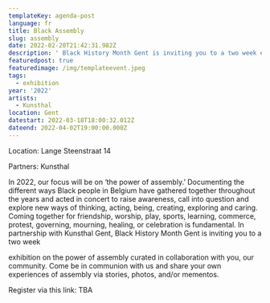```yaml
---
templateKey: agenda-post
language: fr
title: Black Assembly
slug: assembly
date: 2022-02-20T21:42:31.982Z
description: ' Black History Month Gent is inviting you to a two week exhibition on the power of assembly curated in collaboration with you, our community. Come be in communion with us and share your own experiences of assembly via stories, photos, and/or mementos.'
featuredpost: true
featuredimage: /img/templateevent.jpeg
tags:
  - exhibition
year: '2022'
artists:
  - Kunsthal
location: Gent
datestart: 2022-03-18T18:00:32.012Z
dateend: 2022-04-02T19:00:00.000Z
---
```

Location: Lange Steenstraat 14

Partners: Kunsthal

In 2022, our focus will be on ‘the power of assembly.’ Documenting the different ways Black people in Belgium have gathered together throughout the years and acted in concert to raise awareness, call into question and explore new ways of thinking, acting, being, creating, exploring and caring. Coming together for friendship, worship, play, sports, learning, commerce, protest, governing, mourning, healing, or celebration is fundamental. In partnership with Kunsthal Gent, Black History Month Gent is inviting you to a two week

exhibition on the power of assembly curated in collaboration with you, our community. Come be in communion with us and share your own experiences of assembly via stories, photos, and/or mementos.

Register via this link: TBA
